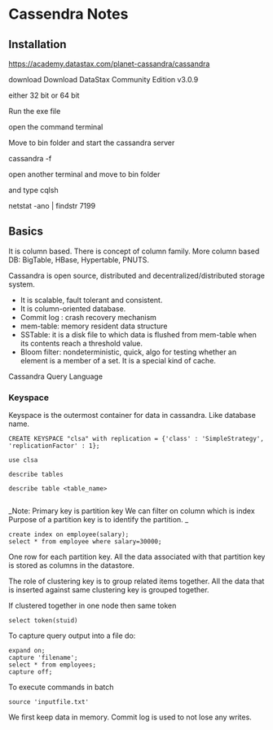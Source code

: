 # Cassendra Notes

## Installation

https://academy.datastax.com/planet-cassandra/cassandra

download Download DataStax Community Edition v3.0.9 

either 32 bit or 64 bit

Run the exe file

open the command terminal

Move to bin folder and start the cassandra server

cassandra -f

open another terminal and move to bin folder 

and type cqlsh

netstat -ano | findstr 7199

## Basics

It is column based. There is concept of column family. More column based DB: BigTable, HBase, Hypertable, PNUTS.

Cassandra is open source, distributed and decentralized/distributed storage system.

- It is scalable, fault tolerant and consistent.
- It is column-oriented database.
- Commit log : crash recovery mechanism
- mem-table: memory resident data structure
- SSTable: it is a disk file to which data is flushed from mem-table when its contents reach a threshold value.
- Bloom filter: nondeterministic, quick, algo for testing whether an element is a member of a set. It is a special kind of cache.

Cassandra Query Language

### Keyspace 

Keyspace is the outermost container for data in cassandra. Like database name.
```
CREATE KEYSPACE "clsa" with replication = {'class' : 'SimpleStrategy', 'replicationFactor' : 1};

use clsa

describe tables

describe table <table_name>


```
_Note: 
Primary key is partition key
We can filter on column which is index
Purpose of a partition key is to identify the partition. 
_

```
create index on employee(salary);
select * from employee where salary=30000;
```

One row for each partition key. All the data associated with that partition key is stored as columns in the datastore. 

The role of clustering key is to group related items together. All the data that is inserted against same clustering key is grouped together.

If clustered together in one node then same token 

```
select token(stuid)
```

To capture query output into a file do:

```
expand on;
capture 'filename';
select * from employees;
capture off;
```

To execute commands in batch

```
source 'inputfile.txt'
```

We first keep data in memory. Commit log is used to not lose any writes.

